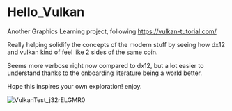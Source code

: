 # Hello_Vulkan


Another Graphics Learning project, following https://vulkan-tutorial.com/

Really helping solidify the concepts of the modern stuff by seeing how dx12 and vulkan kind of feel like 2 sides of the same coin.

Seems more verbose right now compared to dx12, but a lot easier to understand thanks to the onboarding literature being a world better.

Hope this inspires your own exploration! enjoy.

![VulkanTest_j32rELGMR0](https://github.com/Midnaut/Hello_Vulkan/assets/26051360/7823431c-4b9e-4d7f-905b-4a067d9a4230)

